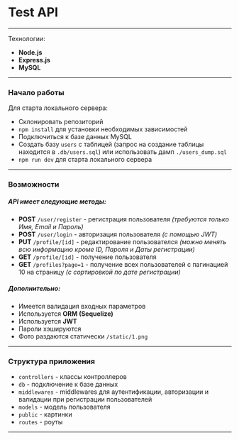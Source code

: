 # Test API

---

Технологии:

- **Node.js**
- **Express.js**
- **MySQL**

---

### Начало работы

Для старта локального сервера:

- Склонировать репозиторий
- `npm install` для установки необходимых зависимостей
- Подключиться к базе данных MySQL
- Создать базу `users` с таблицей (запрос на создание таблицы находится в `.db/users.sql`) или использовать дамп `./users_dump.sql`
- `npm run dev` для старта локального сервера

---

### Возможности

##### API имеет следующие методы:

- **POST** `/user/register` - регистрация пользователя _(требуются только Имя, Email и Пароль)_
- **POST** `/user/login` - авторизация пользователя _(с помощью JWT)_
- **PUT** `/profile/[id]` - редактирование пользователся _(можно менять всю информацию кроме ID, Пароля и Даты регистрации)_
- **GET** `/profile/[id]` - получение пользователя
- **GET** `/profiles?page=1` - получение всех пользователей с пагинацией 10 на страницу _(с сортировкой по дате регистрации)_

##### Дополнительно:

- Имеется валидация входных параметров
- Используется **ORM (Sequelize)**
- Используется **JWT**
- Пароли хэшируются
- Фото раздаются статически `/static/1.png`

---

### Структура приложения

- `controllers` - классы контроллеров
- `db` - подключение к базе данных
- `middlewares` - middlewares для аутентификации, авторизации и валидации при регистрации пользователей
- `models` - модель пользователя
- `public` - картинки
- `routes` - роуты

---
